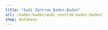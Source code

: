 ```yaml
---
title: "Audi Zentrum Baden-Baden"
url: /baden-baden/audi-zentrum-baden-baden/
shop: Autohaus
---
```

